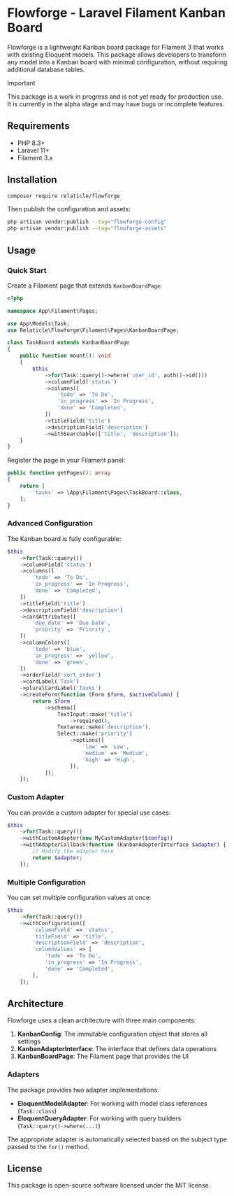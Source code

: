 # Flowforge - Laravel Filament Kanban Board

Flowforge is a lightweight Kanban board package for Filament 3 that works with existing Eloquent models. This package allows developers to transform any model into a Kanban board with minimal configuration, without requiring additional database tables.

> [!IMPORTANT]
> This package is a work in progress and is not yet ready for production use. It is currently in the alpha stage and may have bugs or incomplete features.

## Requirements

- PHP 8.3+
- Laravel 11+
- Filament 3.x

## Installation

```bash
composer require relaticle/flowforge
```

Then publish the configuration and assets:

```bash
php artisan vendor:publish --tag="flowforge-config"
php artisan vendor:publish --tag="flowforge-assets"
```

## Usage

### Quick Start

Create a Filament page that extends `KanbanBoardPage`:

```php
<?php

namespace App\Filament\Pages;

use App\Models\Task;
use Relaticle\Flowforge\Filament\Pages\KanbanBoardPage;

class TaskBoard extends KanbanBoardPage
{
    public function mount(): void
    {
        $this
            ->for(Task::query()->where('user_id', auth()->id()))
            ->columnField('status')
            ->columns([
                'todo' => 'To Do',
                'in_progress' => 'In Progress',
                'done' => 'Completed',
            ])
            ->titleField('title')
            ->descriptionField('description')
            ->withSearchable(['title', 'description']);
    }
}
```

Register the page in your Filament panel:

```php
public function getPages(): array
{
    return [
        'tasks' => \App\Filament\Pages\TaskBoard::class,
    ];
}
```

### Advanced Configuration

The Kanban board is fully configurable:

```php
$this
    ->for(Task::query())
    ->columnField('status')
    ->columns([
        'todo' => 'To Do',
        'in_progress' => 'In Progress',
        'done' => 'Completed',
    ])
    ->titleField('title')
    ->descriptionField('description')
    ->cardAttributes([
        'due_date' => 'Due Date',
        'priority' => 'Priority',
    ])
    ->columnColors([
        'todo' => 'blue',
        'in_progress' => 'yellow',
        'done' => 'green',
    ])
    ->orderField('sort_order')
    ->cardLabel('Task')
    ->pluralCardLabel('Tasks')
    ->createForm(function (Form $form, $activeColumn) {
        return $form
            ->schema([
                TextInput::make('title')
                    ->required(),
                Textarea::make('description'),
                Select::make('priority')
                    ->options([
                        'low' => 'Low',
                        'medium' => 'Medium',
                        'high' => 'High',
                    ]),
            ]);
    });
```

### Custom Adapter

You can provide a custom adapter for special use cases:

```php
$this
    ->for(Task::query())
    ->withCustomAdapter(new MyCustomAdapter($config))
    ->withAdapterCallback(function (KanbanAdapterInterface $adapter) {
        // Modify the adapter here
        return $adapter;
    });
```

### Multiple Configuration

You can set multiple configuration values at once:

```php
$this
    ->for(Task::query())
    ->withConfiguration([
        'columnField' => 'status',
        'titleField' => 'title',
        'descriptionField' => 'description',
        'columnValues' => [
            'todo' => 'To Do',
            'in_progress' => 'In Progress',
            'done' => 'Completed',
        ],
    ]);
```

## Architecture

Flowforge uses a clean architecture with three main components:

1. **KanbanConfig**: The immutable configuration object that stores all settings
2. **KanbanAdapterInterface**: The interface that defines data operations
3. **KanbanBoardPage**: The Filament page that provides the UI

### Adapters

The package provides two adapter implementations:

- **EloquentModelAdapter**: For working with model class references (`Task::class`)
- **EloquentQueryAdapter**: For working with query builders (`Task::query()->where(...)`)

The appropriate adapter is automatically selected based on the subject type passed to the `for()` method.

## License

This package is open-source software licensed under the MIT license. 
